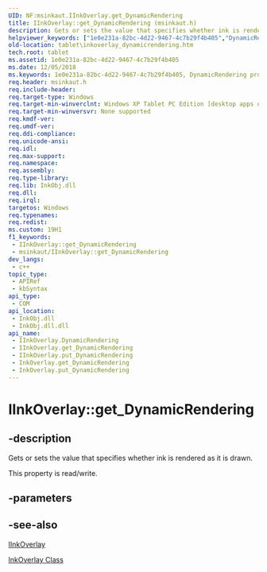 ```yaml
---
UID: NF:msinkaut.IInkOverlay.get_DynamicRendering
title: IInkOverlay::get_DynamicRendering (msinkaut.h)
description: Gets or sets the value that specifies whether ink is rendered as it is drawn.
helpviewer_keywords: ["1e0e231a-82bc-4d22-9467-4c7b29f4b405","DynamicRendering property [Tablet PC]","DynamicRendering property [Tablet PC]","IInkOverlay interface","IInkOverlay interface [Tablet PC]","DynamicRendering property","IInkOverlay.DynamicRendering","IInkOverlay.get_DynamicRendering","IInkOverlay::DynamicRendering","IInkOverlay::get_DynamicRendering","IInkOverlay::put_DynamicRendering","InkOverlay.get_DynamicRendering","InkOverlay.put_DynamicRendering","get_DynamicRendering","msinkaut/IInkOverlay::DynamicRendering","msinkaut/IInkOverlay::get_DynamicRendering","msinkaut/IInkOverlay::put_DynamicRendering","put_DynamicRendering","tablet.inkoverlay_dynamicrendering"]
old-location: tablet\inkoverlay_dynamicrendering.htm
tech.root: tablet
ms.assetid: 1e0e231a-82bc-4d22-9467-4c7b29f4b405
ms.date: 12/05/2018
ms.keywords: 1e0e231a-82bc-4d22-9467-4c7b29f4b405, DynamicRendering property [Tablet PC], DynamicRendering property [Tablet PC],IInkOverlay interface, IInkOverlay interface [Tablet PC],DynamicRendering property, IInkOverlay.DynamicRendering, IInkOverlay.get_DynamicRendering, IInkOverlay::DynamicRendering, IInkOverlay::get_DynamicRendering, IInkOverlay::put_DynamicRendering, InkOverlay.get_DynamicRendering, InkOverlay.put_DynamicRendering, get_DynamicRendering, msinkaut/IInkOverlay::DynamicRendering, msinkaut/IInkOverlay::get_DynamicRendering, msinkaut/IInkOverlay::put_DynamicRendering, put_DynamicRendering, tablet.inkoverlay_dynamicrendering
req.header: msinkaut.h
req.include-header: 
req.target-type: Windows
req.target-min-winverclnt: Windows XP Tablet PC Edition [desktop apps only]
req.target-min-winversvr: None supported
req.kmdf-ver: 
req.umdf-ver: 
req.ddi-compliance: 
req.unicode-ansi: 
req.idl: 
req.max-support: 
req.namespace: 
req.assembly: 
req.type-library: 
req.lib: InkObj.dll
req.dll: 
req.irql: 
targetos: Windows
req.typenames: 
req.redist: 
ms.custom: 19H1
f1_keywords:
 - IInkOverlay::get_DynamicRendering
 - msinkaut/IInkOverlay::get_DynamicRendering
dev_langs:
 - c++
topic_type:
 - APIRef
 - kbSyntax
api_type:
 - COM
api_location:
 - InkObj.dll
 - InkObj.dll.dll
api_name:
 - IInkOverlay.DynamicRendering
 - IInkOverlay.get_DynamicRendering
 - IInkOverlay.put_DynamicRendering
 - InkOverlay.get_DynamicRendering
 - InkOverlay.put_DynamicRendering
---
```


# IInkOverlay::get_DynamicRendering


## -description

Gets or sets the value that specifies whether ink is rendered as it is drawn.



This property is read/write.

## -parameters

## -see-also

<a href="../msinkaut/nn-msinkaut-iinkoverlay.md">IInkOverlay</a>



<a href="/windows/desktop/tablet/inkoverlay-class">InkOverlay Class</a>

